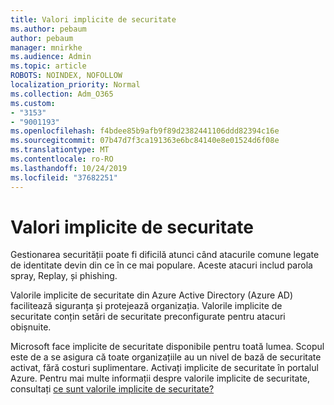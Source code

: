 ```yaml
---
title: Valori implicite de securitate
ms.author: pebaum
author: pebaum
manager: mnirkhe
ms.audience: Admin
ms.topic: article
ROBOTS: NOINDEX, NOFOLLOW
localization_priority: Normal
ms.collection: Adm_O365
ms.custom:
- "3153"
- "9001193"
ms.openlocfilehash: f4bdee85b9afb9f89d2382441106ddd82394c16e
ms.sourcegitcommit: 07b47d7f3ca191363e6bc84140e8e01524d6f08e
ms.translationtype: MT
ms.contentlocale: ro-RO
ms.lasthandoff: 10/24/2019
ms.locfileid: "37682251"
---
```

# <a name="security-defaults"></a>Valori implicite de securitate

Gestionarea securității poate fi dificilă atunci când atacurile comune legate de identitate devin din ce în ce mai populare. Aceste atacuri includ parola spray, Replay, și phishing.

Valorile implicite de securitate din Azure Active Directory (Azure AD) facilitează siguranța și protejează organizația. Valorile implicite de securitate conțin setări de securitate preconfigurate pentru atacuri obișnuite.

Microsoft face implicite de securitate disponibile pentru toată lumea. Scopul este de a se asigura că toate organizațiile au un nivel de bază de securitate activat, fără costuri suplimentare. Activați implicite de securitate în portalul Azure. Pentru mai multe informații despre valorile implicite de securitate, consultați [ce sunt valorile implicite de securitate?](https://docs.microsoft.com/azure/active-directory/conditional-access/concept-conditional-access-security-defaults)